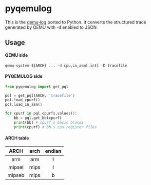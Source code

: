 # pyqemulog

This is the [qemu-log](https://github.com/organix/qemu-log) ported to Python.
It converts the structured trace generated by QEMU with -d enabled to JSON.

## Usage

#### QEMU side

```
qemu-system-${ARCH} ... -d cpu,in_asm[,int] -D tracefile
```

#### PYQEMULOG side

```python
from pyqemulog import get_pql

pql = get_pql(ARCH, 'tracefile')
pql.load_cpurf()
pql.load_in_asm()

for cpurf in pql.cpurfs.values():
    bb = pql.get_bb(cpurf)
    print(bb) # cpurf's basic blocks
    print(cpurf) # bb's cpu register files
```

#### ARCH table
|ARCH|arch|endian|
|:-:|:-:|:-:|
|arm|arm|l|
|mipsel|mips|l|
|mipseb|mips|b|
